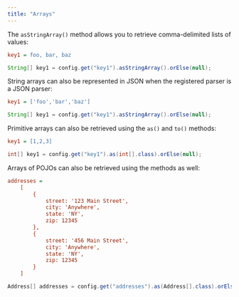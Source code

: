 ```yaml
---
title: "Arrays"
---
```


The `asStringArray()` method allows you to retrieve comma-delimited lists of values:
```ini
key1 = foo, bar, baz
```
```java
String[] key1 = config.get("key1").asStringArray().orElse(null);
```
String arrays can also be represented in JSON when the registered parser is a JSON parser:
```ini
key1 = ['foo','bar','baz']
```
```java
String[] key1 = config.get("key1").asStringArray().orElse(null);
```
Primitive arrays can also be retrieved using the `as()` and `to()` methods:
```ini
key1 = [1,2,3]
```
```java
int[] key1 = config.get("key1").as(int[].class).orElse(null);
```
Arrays of POJOs can also be retrieved using the methods as well:
```ini
addresses =
    [
        {
            street: '123 Main Street',
            city: 'Anywhere',
            state: 'NY',
            zip: 12345
        },
        {
            street: '456 Main Street',
            city: 'Anywhere',
            state: 'NY',
            zip: 12345
        }
    ]
```
```java
Address[] addresses = config.get("addresses").as(Address[].class).orElse(null);
```